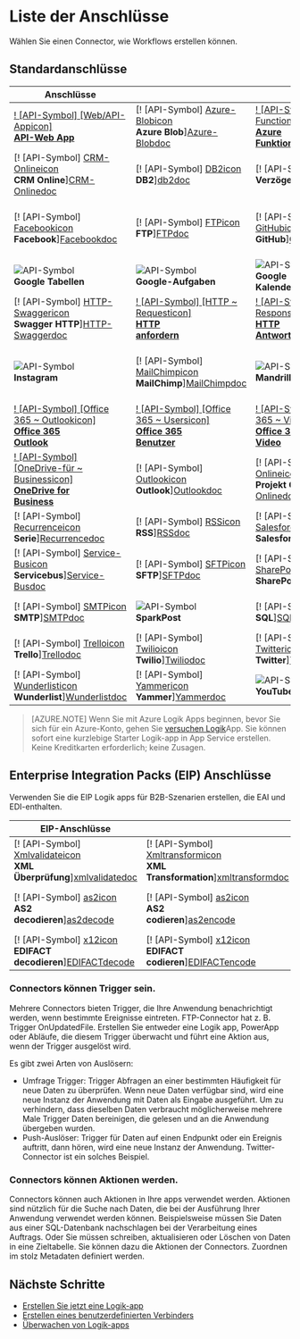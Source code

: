 <properties
    pageTitle="Liste von Microsoft verwalteten Connectors für die Verwendung in Microsoft Azure Logik apps | Microsoft Azure App Service | Microsoft Azure"
    description="Eine vollständige Liste verwaltet Microsoft Connectors, mit Logik-apps in Azure App Service erstellen"
    services="logic-apps"
    documentationCenter=""
    authors="MSFTMAN"
    manager="erikre"
    editor=""
    tags="connectors"/>

<tags
    ms.service="logic-apps"
    ms.workload="integration"
    ms.tgt_pltfrm="na"
    ms.devlang="na"
    ms.topic="get-started-article"
    ms.date="09/20/2016"
    ms.author="deonhe"/>

# <a name="list-of-connectors"></a>Liste der Anschlüsse

Wählen Sie einen Connector, wie Workflows erstellen können.

## <a name="standard-connectors"></a>Standardanschlüsse

|Anschlüsse||||
|-----------|-----------|-----------|-----------|
|[! [API-Symbol] [Web/API-Appicon] <br/> **API-Web App**][API/Web-Appdoc]|[! [API-Symbol] [Azure-Blobicon] <br/> **Azure Blob**][Azure-Blobdoc]|[! [API-Symbol] [Azure ~ Functionsicon] <br/> **Azure<br/>Funktionen**][Azure~Functionsdoc]|[! [API-Symbol] [Boxicon] <br/>**Box**][Boxdoc]|
|[! [API-Symbol] [CRM-Onlineicon] <br/> **CRM Online**][CRM-Onlinedoc]|[! [API-Symbol] [DB2icon] <br/>**DB2**][db2doc]|[! [API-Symbol] [Delayicon] <br/> **Verzögerung**][Delaydoc]|[! [API-Symbol] [Dropboxicon] <br/> **Ablage**][Dropboxdoc]|
|[! [API-Symbol] [Facebookicon] <br/> **Facebook**][Facebookdoc]|[! [API-Symbol] [FTPicon] <br/>**FTP**][FTPdoc]|[! [API-Symbol] [GitHubicon] <br/> **GitHub**][GitHubdoc]|[! [API-Symbol] [Google-Driveicon] <br/> **Google-Laufwerk**][Google-Drivedoc]|
|![API-Symbol][Google-Sheetsicon]<br/>**Google Tabellen**|![API-Symbol][Google-Tasksicon]<br/>**Google-Aufgaben**|![API-Symbol][Google~Calendaricon]<br/>**Google<br/>Kalender**|[! [API-Symbol] [HTTPicon] <br/>**HTTP**][HTTPdoc]|
|[! [API-Symbol] [HTTP-Swaggericon] <br/> **Swagger HTTP**][HTTP-Swaggerdoc]|[! [API-Symbol] [HTTP ~ Requesticon] <br/> **HTTP<br/>anfordern**][HTTP~Requestdoc]|[! [API-Symbol] [HTTP ~ Responseicon] <br/> **HTTP<br/>Antwort**][HTTP~Responsedoc]|[! [API-Symbol] [Informixicon] <br/> **Informix**][informixdoc]|
|![API-Symbol][Instagramicon]<br/>**Instagram**|[! [API-Symbol] [MailChimpicon] <br/> **MailChimp**][MailChimpdoc]|![API-Symbol][Mandrillicon]<br/>**Mandrill**|[! [API-Symbol] [Geschachtelt ~ Logik Appicon] <br/> **Geschachtelte<br/>Logik App**][Nested~Logic-Appdoc]|
|[! [API-Symbol] [Office 365 ~ Outlookicon] <br/> **Office 365<br/>Outlook**][Office-365~Outlookdoc]|[! [API-Symbol] [Office 365 ~ Usersicon] <br/> **Office 365<br/>Benutzer**][Office-365~Usersdoc]|[! [API-Symbol] [Office 365 ~ Videoicon] <br/> **Office 365<br/>Video**][Office-365~Videodoc]|[! [API-Symbol] [OneDriveicon] <br/> **OneDrive**][OneDrivedoc]|
|[! [API-Symbol] [OneDrive-für ~ Businessicon] <br/> **OneDrive for<br/>Business**][OneDrive-for~Businessdoc]|[! [API-Symbol] [Outlookicon] <br/> **Outlook**][Outlookdoc]|[! [API-Symbol] [Project-Onlineicon] <br/> **Projekt Online**][Project-Onlinedoc]|[! [API-Symbol] [Queryicon] <br/> **Abfrage**][Querydoc]|
|[! [API-Symbol] [Recurrenceicon] <br/> **Serie**][Recurrencedoc]|[! [API-Symbol] [RSSicon] <br/>**RSS**][RSSdoc]|[! [API-Symbol] [Salesforceicon] <br/> **Salesforce**][Salesforcedoc]|[! [API-Symbol] [SendGridicon] <br/> **SendGrid**][SendGriddoc]|
|[! [API-Symbol] [Service-Busicon] <br/> **Servicebus**][Service-Busdoc]|[! [API-Symbol] [SFTPicon] <br/>**SFTP**][SFTPdoc]|[! [API-Symbol] [SharePointicon] <br/> **SharePoint**][SharePointdoc]|[! [API-Symbol] [Slackicon] <br/> **Puffer**][Slackdoc]|
|[! [API-Symbol] [SMTPicon] <br/>**SMTP**][SMTPdoc]|![API-Symbol][SparkPosticon]<br/>**SparkPost**|[! [API-Symbol] [SQLicon] <br/>**SQL**][SQLdoc]|[! [API-Symbol] [Translatoricon] <br/> **Translator**][Translatordoc]|
|[! [API-Symbol] [Trelloicon] <br/> **Trello**][Trellodoc]|[! [API-Symbol] [Twilioicon] <br/> **Twilio**][Twiliodoc]|[! [API-Symbol] [Twittericon] <br/> **Twitter**][Twitterdoc]|[! [API-Symbol] [Webhookicon] <br/> **Webhook**][Webhookdoc]|
|[! [API-Symbol] [Wunderlisticon] <br/> **Wunderlist**][Wunderlistdoc]|[! [API-Symbol] [Yammericon] <br/> **Yammer**][Yammerdoc]|![API-Symbol][YouTubeicon]<br/>**YouTube**||

> [AZURE.NOTE] Wenn Sie mit Azure Logik Apps beginnen, bevor Sie sich für ein Azure-Konto, gehen Sie [versuchen Logik](https://tryappservice.azure.com/?appservice=logic)App. Sie können sofort eine kurzlebige Starter Logik-app in App Service erstellen. Keine Kreditkarten erforderlich; keine Zusagen.

## <a name="enterprise-integration-pack-eip-connectors"></a>Enterprise Integration Packs (EIP) Anschlüsse
Verwenden Sie die EIP Logik apps für B2B-Szenarien erstellen, die EAI und EDI-enthalten.  
 
|EIP-Anschlüsse ||||
|-----------|-----------|-----------|-----------|
|[! [API-Symbol] [Xmlvalidateicon] <br/> **XML <br/>Überprüfung**][xmlvalidatedoc]|[! [API-Symbol] [Xmltransformicon] <br/> **XML<br/> Transformation**][xmltransformdoc]|[! [API-Symbol] [Flatfileicon] <br/> **Flatfile</br>codieren**][flatfiledoc]|[! [API-Symbol] [Flatfiledecodeicon] <br/> **Flatfile</br>decodieren**][flatfiledecodedoc]|
|[! [API-Symbol] [as2icon] <br/> **AS2</br>decodieren**][as2decode]|[! [API-Symbol] [as2icon] <br/> **AS2</br>codieren**][as2encode]|[! [API-Symbol] [x12icon] <br/> **X12</br>decodieren**][x12decode]|[! [API-Symbol] [x12icon] <br/> **X12</br>codieren**][x12encode]|
|[! [API-Symbol] [x12icon] <br/> **EDIFACT</br>decodieren**][EDIFACTdecode]|[! [API-Symbol] [x12icon] <br/> **EDIFACT</br>codieren**][EDIFACTencode]||||

<!-- TODO: Add Functions, App Service, and Nested Workflow Icons -->
### <a name="connectors-can-be-triggers"></a>Connectors können Trigger sein.
Mehrere Connectors bieten Trigger, die Ihre Anwendung benachrichtigt werden, wenn bestimmte Ereignisse eintreten. FTP-Connector hat z. B. Trigger OnUpdatedFile. Erstellen Sie entweder eine Logik app, PowerApp oder Abläufe, die diesem Trigger überwacht und führt eine Aktion aus, wenn der Trigger ausgelöst wird.

Es gibt zwei Arten von Auslösern:  

* Umfrage Trigger: Trigger Abfragen an einer bestimmten Häufigkeit für neue Daten zu überprüfen. Wenn neue Daten verfügbar sind, wird eine neue Instanz der Anwendung mit Daten als Eingabe ausgeführt. Um zu verhindern, dass dieselben Daten verbraucht möglicherweise mehrere Male Trigger Daten bereinigen, die gelesen und an die Anwendung übergeben wurden.
* Push-Auslöser: Trigger für Daten auf einen Endpunkt oder ein Ereignis auftritt, dann hören, wird eine neue Instanz der Anwendung. Twitter-Connector ist ein solches Beispiel.

### <a name="connectors-can-be-actions"></a>Connectors können Aktionen werden.
Connectors können auch Aktionen in Ihre apps verwendet werden. Aktionen sind nützlich für die Suche nach Daten, die bei der Ausführung Ihrer Anwendung verwendet werden können. Beispielsweise müssen Sie Daten aus einer SQL-Datenbank nachschlagen bei der Verarbeitung eines Auftrags. Oder Sie müssen schreiben, aktualisieren oder Löschen von Daten in eine Zieltabelle. Sie können dazu die Aktionen der Connectors. Zuordnen im stolz Metadaten definiert werden.

## <a name="next-steps"></a>Nächste Schritte

- [Erstellen Sie jetzt eine Logik-app](../app-service-logic/app-service-logic-create-a-logic-app.md)  
- [Erstellen eines benutzerdefinierten Verbinders](../app-service-logic/app-service-logic-create-api-app.md)
- [Überwachen von Logik-apps](../app-service-logic/app-service-logic-monitor-your-logic-apps.md)

<!--Connectors Documentation-->
[azure-blobdoc]: ./connectors-create-api-azureblobstorage.md "Verbinden Sie mit Azure Blob-Dateien in den BLOB-Container verwalten."
[boxDoc]: ./connectors-create-api-box.md "Feld verbindet und hochladen, abrufen, löschen, Liste und weitere Dateiaufgaben."
[crm-onlinedoc]: ./connectors-create-api-crmonline.md "Verbindung zu Dynamics CRM Online und mit Ihrer Online CRM-Daten."
[db2doc]: ./connectors-create-api-db2.md "Verbinden Sie mit IBM DB2 in der Cloud oder lokalen aktualisieren eine Zeile, eine Tabelle und mehr."
[dropboxdoc]: ./connectors-create-api-dropbox.md "Mit Dropbox und können löschen, Liste und weitere Dateiaufgaben."
[facebookdoc]: ./connectors-create-api-facebook.md "Verbinden Sie mit Facebook buchen in ein Schnittfenster, eine Seite feed."
[ftpdoc]: ./connectors-create-api-ftp.md "In einer FTP-Verbindung / FTP-Server und FTP-Aufgaben, einschließlich hochladen, abrufen, Löschen von Dateien und mehr."
[google-drivedoc]: ./connectors-create-api-googledrive.md "Mit GoogleDrive und mit Ihren Daten interagieren."
[informixdoc]: ./connectors-create-api-informix.md "Verbinden Sie mit Informix Lesen einer Zeile und Listen der Tabellen in der Cloud oder lokal."
[translatordoc]: ./connectors-create-api-microsofttranslator.md
[office-365~outlookdoc]: ./connectors-create-api-office365-outlook.md "Office 365 Connector können senden und e-Mails verwalten Ihres Kalenders und verwalten Sie Ihre Kontakte mit Ihrem Office 365-Konto."
[office-365~usersdoc]: ./connectors-create-api-office365-users.md
[office-365~videodoc]: ./connectors-create-api-office365-video.md
[onedrivedoc]: ./connectors-create-api-onedrive.md "Verbindet mit Ihrem persönlichen Microsoft OneDrive und hochladen, löschen und Dateien."
[onedrive-for~businessdoc]: ./connectors-create-api-onedriveforbusiness.md "In Ihrem Unternehmen Microsoft OneDrive verbindet uploads, löscht und listet die Dateien und mehr."
[outlookdoc]: ./connectors-create-api-outlook.md "Ihr Outlook-Postfach herstellen Sie und Zugriff auf Ihre e-Mail-Adresse und mehr."
[project-onlinedoc]: ./connectors-create-api-projectonline.md "Mit Microsoft Project verbunden."
[rssdoc]: ./connectors-create-api-rss.md "RSS-Connector ermöglicht veröffentlichen und Futtermittel abgerufen. Außerdem ermöglicht die Vorgänge ausgelöst, wenn ein neues Element in den Feed veröffentlicht wird."
[salesforcedoc]: ./connectors-create-api-salesforce.md "Salesforce-Konto verbinden und Verwalten von Konten, Leads und Verkaufschancen."
[sendgriddoc]: ./connectors-create-api-sendgrid.md "Mit Microsoft Project verbunden."
[service-busdoc]: ./connectors-create-api-servicebus.md "Können Nachrichten von Themen und Service Bus Warteschlangen Nachrichten senden und Empfangen von Service Bus Warteschlangen und Abonnements."
[sharepointdoc]: ./connectors-create-api-sharepointonline.md "Verbindung mit SharePoint Online zu Dokumenten und Listenelementen."
[slackdoc]: ./connectors-create-api-slack.md "Verbindung mit Puffer und Pufferzeit Kanäle senden."
[sftpdoc]: ./connectors-create-api-sftp.md "Mit SFTP verbunden und können hochladen erhalten, Dateien und mehr löschen."
[githubdoc]: ./connectors-create-api-github.md "GitHub verbindet und Probleme verfolgen."
[mailchimpdoc]: ./connectors-create-api-mailchimp.md "Besseres e-Mail."
[smtpdoc]: ./connectors-create-api-smtp.md "Eine Verbindung mit einem SMTP-Server und e-Mail mit Anlagen senden."
[sqldoc]: ./connectors-create-api-sqlazure.md "Verbindet mit SQL Azure-Datenbank. Sie können erstellen, aktualisieren, abrufen und löschen auf einer SQL-Datenbanktabelle."
[trellodoc]: ./connectors-create-api-trello.md "Trello ist der Weg frei, flexibel und visual nichts mit organisieren."
[twiliodoc]: ./connectors-create-api-twilio.md "Twilio Verbindung können senden und Nachrichten und verfügbare Nummern verwalten eingehende Telefonnummern und mehr erhalten."
[twitterdoc]: ./connectors-create-api-twitter.md "Verbindet mit Twitter und Zeitachsen Get und Post Tweets."
[wunderlistdoc]: ./connectors-create-api-wunderlist.md "Synchronisieren Sie Ihres Lebens."
[yammerdoc]: ./connectors-create-api-yammer.md "Verbindet mit Yammer Nachrichten senden und neue Nachrichten abrufen."
[as2doc]: ../app-service-logic/app-service-logic-enterprise-integration-as2.md "Unternehmensintegration AS2 erfahren."
[x12doc]: ../app-service-logic/app-service-logic-enterprise-integration-x12.md "Erfahren Sie mehr über Enterprise-Integration X12"
[flatfiledoc]: ../app-service-logic/app-service-logic-enterprise-integration-flatfile.md "Erfahren Sie mehr über Enterprise Integration Flatfile."
[flatfiledecodedoc]: ../app-service-logic/app-service-logic-enterprise-integration-flatfile.md "Erfahren Sie mehr über Enterprise Integration Flatfile."
[xmlvalidatedoc]: ../app-service-logic/app-service-logic-enterprise-integration-xml-validation.md "Erfahren Sie mehr über Enterprise Integration XML-Validierung."
[xmltransformdoc]: ../app-service-logic/app-service-logic-enterprise-integration-transform.md "Erfahren Sie mehr über Enterprise Integration Transformationen."
[as2decode]: ..//app-service-logic/app-service-logic-enterprise-integration-as2-decode.md "Erfahren Sie mehr über Enterprise Integration AS2 decodieren"
[as2encode]: ..//app-service-logic/app-service-logic-enterprise-integration-as2-encode.md "Erfahren Sie mehr über Enterprise Integration AS2 codieren"
[X12decode]: ..//app-service-logic/app-service-logic-enterprise-integration-X12-decode.md "Erfahren Sie mehr über Enterprise Integration X12 decodieren"
[X12encode]: ..//app-service-logic/app-service-logic-enterprise-integration-X12-encode.md "Erfahren Sie mehr über Enterprise Integration X12 codieren"
[EDIFACTdecode]: ..//app-service-logic/app-service-logic-enterprise-integration-EDIFACT-decode.md "Erfahren Sie mehr über Enterprise Integration EDIFACT decodieren"
[EDIFACTencode]: ..//app-service-logic/app-service-logic-enterprise-integration-EDIFACT-encode.md "Erfahren Sie mehr über Enterprise Integration EDIFACT codieren"
[httpdoc]: ./connectors-native-http.md "HTTP-Connector zu HTTP-aufrufen."
[http~requestdoc]: ./connectors-native-reqres.md "Anforderung und Antwort handeln."
[http~responsedoc]: ./connectors-native-reqres.md "Anforderung und Antwort handeln."
[delaydoc]: ./connectors-native-delay.md "Lernen Sie die Verzögerungsaktion."
[http-swaggerdoc]: ./connectors-native-http-swagger.md "HTTP + stolz Connector zu HTTP-aufrufen."
[querydoc]: ./connectors-native-query.md "Fragen Sie Aktion auswählen und Filtern Arrays ab."
[webhookdoc]: ./connectors-native-webhook.md "Webhook Maßnahmen und Auslöser für Logik-apps."
[azure~functionsdoc]: ../app-service-logic/app-service-logic-azure-functions.md "Integrieren Sie Logik-apps in Azure Funktionen."
[api/web-appdoc]: ../app-service-logic/app-service-logic-custom-hosted-api.md "App Service API-Apps integrieren Sie Logik apps."
[nested~logic-appdoc]: ../app-service-logic/app-service-logic-http-endpoint.md "Integrieren Sie Logik-apps in geschachtelten Workflow."
[recurrencedoc]:  ./connectors-native-recurrence.md "Serie Trigger für Logik-apps."
[google-sheetsdoc]: ./connectors-create-api-googlesheet.md "Mit Google Tabellen verbunden und können Blätter."
[google-tasksdoc]: ./connectors-create-api-googletasks.md "Google Aufgaben verbunden und Aufgaben verwalten."
[google~calendardoc]: ./connectors-create-api-googlecalendar.md "Google Calendar verbindet und Kalender verwalten."
[instagramdoc]: ./connectors-create-api-instagram.md "Instagram verbindet und auslösen oder Ereignisse handeln."
[mandrilldoc]: ./connectors-create-api-mandrill.md "Mandrill Verbindung und kann für die Kommunikation verwendet werden."
[youtubedoc]: ./connectors-create-api-youtube.md "YouTube Verbindung und kann mit Videos."
[sparkpostdoc]: ./connectors-create-api-sparkpost.md "Mit SparkPost verbunden und kann für die Kommunikation verwendet werden."

<!--Icon references-->
[Azure-Blobicon]: ./media/apis-list/azureblob.png
[Azure~Functionsicon]: ./media/apis-list/function.png
[Boxicon]: ./media/apis-list/box.png
[CRM-Onlineicon]: ./media/apis-list/dynamicscrmonline.png
[DB2icon]: ./media/apis-list/db2.png
[Dropboxicon]: ./media/apis-list/dropbox.png
[Facebookicon]: ./media/apis-list/facebook.png
[FTPicon]: ./media/apis-list/ftp.png
[GitHubicon]: ./media/apis-list/github.png
[Google-Driveicon]: ./media/apis-list/googledrive.png
[Google~Calendaricon]: ./media/apis-list/googlecalendar.png
[Google-Tasksicon]: ./media/apis-list/googletasks.png
[Google-Sheetsicon]: ./media/apis-list/googlesheet.png
[HTTPicon]: ./media/apis-list/http.png
[HTTP~Requesticon]: ./media/apis-list/request.png
[HTTP~Responseicon]: ./media/apis-list/response.png
[Informixicon]: ./media/apis-list/informix.png
[MailChimpicon]: ./media/apis-list/mailchimp.png
[Translatoricon]: ./media/apis-list/microsofttranslator.png
[Office-365~Outlookicon]: ./media/apis-list/office365.png
[Office-365~Usersicon]: ./media/apis-list/office365.png
[Office-365~Videoicon]: ./media/apis-list/sharepointonline.png
[OneDriveicon]: ./media/apis-list/onedrive.png
[OneDrive-for~Businessicon]: ./media/apis-list/onedriveforbusiness.png
[Outlookicon]: ./media/apis-list/outlook.png
[Project-Onlineicon]: ./media/apis-list/projectonline.png
[RSSicon]: ./media/apis-list/rss.png
[Salesforceicon]: ./media/apis-list/salesforce.png
[SendGridicon]: ./media/apis-list/sendgrid.png
[Service-Busicon]: ./media/apis-list/servicebus.png
[SFTPicon]: ./media/apis-list/sftp.png
[SharePointicon]: ./media/apis-list/sharepointonline.png
[Slackicon]: ./media/apis-list/slack.png
[SMTPicon]: ./media/apis-list/smtp.png
[SQLicon]: ./media/apis-list/sql.png
[Trelloicon]: ./media/apis-list/trello.png
[Twilioicon]: ./media/apis-list/twilio.png
[Twittericon]: ./media/apis-list/twitter.png
[Wunderlisticon]: ./media/apis-list/wunderlist.png
[Yammericon]: ./media/apis-list/yammer.png
[Mandrillicon]: ./media/apis-list/mandrill.png
[SparkPosticon]: ./media/apis-list/sparkpost.png
[Instagramicon]: ./media/apis-list/instagram.png
[YouTubeicon]: ./media/apis-list/youtube.png
[Delayicon]: ./media/apis-list/delay.png
[HTTP-Swaggericon]: ./media/apis-list/http_swagger.png
[Queryicon]: ./media/apis-list/query.png
[Webhookicon]: ./media/apis-list/webhook.png
[API/Web-Appicon]: ./media/apis-list/api.png
[Nested~Logic-Appicon]: ./media/apis-list/workflow.png
[Recurrenceicon]: ./media/apis-list/recurrence.png

<!-- EIP Icons -->
[as2icon]: ./media/apis-list/as2new.png
[x12icon]: ./media/apis-list/x12new.png
[flatfileicon]: ./media/apis-list/flatfileencoding.png
[flatfiledecodeicon]: ./media/apis-list/flatfiledecoding.png
[xmlvalidateicon]: ./media/apis-list/xmlvalidation.png
[xmltransformicon]: ./media/apis-list/xsltransform.png
